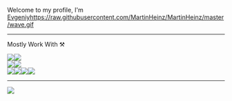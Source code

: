 Welcome to my profile, I'm <a href="https://github.com/iParanoique">Evgeniy</a>https://raw.githubusercontent.com/MartinHeinz/MartinHeinz/master/wave.gif

<hr>

Mostly Work With ⚒

<img src="https://img.shields.io/badge/Python-3776AB?style=for-the-badge&logo=Python&logoColor=white"/><img src="https://img.shields.io/badge/Django-092E20?style=for-the-badge&logo=Django&logoColor=white"/>
<br>
<img src="https://img.shields.io/badge/MySQL-4479A1?style=for-the-badge&logo=MySQL&logoColor=white"/><img src="https://img.shields.io/badge/SQLite-003B57?style=for-the-badge&logo=SQLite&logoColor=white"/>
<br>
<img src="https://img.shields.io/badge/HTML5-E34F26?style=for-the-badge&logo=HTML5&logoColor=white"/><img src="https://img.shields.io/badge/CSS3-1572B6?style=for-the-badge&logo=CSS3&logoColor=white"/><img src="https://img.shields.io/badge/JavaScript-F7DF1E?style=for-the-badge&logo=JavaScript&logoColor=white"/><img src="https://img.shields.io/badge/Bootstrap-7952B3?style=for-the-badge&logo=Bootstrap&logoColor=white"/>
<hr>
<img src="https://img.shields.io/badge/Profile%20views-1k-brightgreen">
